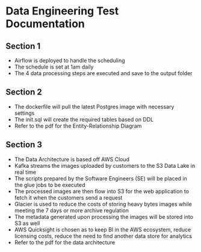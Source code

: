 # Data Engineering Test Documentation

## Section 1

- Airflow is deployed to handle the scheduling
- The schedule is set at 1am daily
- The 4 data processing steps are executed and save to the output folder

## Section 2

- The dockerfile will pull the latest Postgres image with necessary settings
- The init.sql will create the required tables based on DDL
- Refer to the pdf for the Entity-Relationship Diagram

## Section 3

- The Data Architecture is based off AWS Cloud
- Kafka streams the images uploaded by customers to the S3 Data Lake in real time
- The scripts prepared by the Software Engineers (SE) will be placed in the glue jobs to be executed
- The processed images are then flow into S3 for the web application to fetch it when the customers send a request
- Glacier is used to reduce the costs of storing heavy bytes images while meeting the 7 days or more archive regulation
- The metadata generated upon processing the images will be stored into S3 as well
- AWS Quicksight is chosen as to keep BI in the AWS ecosystem, reduce licensing costs, reduce the need to find another data store for analytics
- Refer to the pdf for the data architecture
